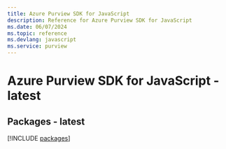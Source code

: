 ```yaml
---
title: Azure Purview SDK for JavaScript
description: Reference for Azure Purview SDK for JavaScript
ms.date: 06/07/2024
ms.topic: reference
ms.devlang: javascript
ms.service: purview
---
```

# Azure Purview SDK for JavaScript - latest
## Packages - latest
[!INCLUDE [packages](purview-index.md)]